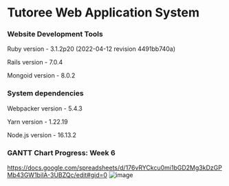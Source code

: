 # Tutoree Web Application System

### Website Development Tools

Ruby version - 3.1.2p20 (2022-04-12 revision 4491bb740a)

Rails version - 7.0.4

Mongoid version - 8.0.2


### System dependencies

Webpacker version - 5.4.3

Yarn version - 1.22.19

Node.js version - 16.13.2

### GANTT Chart Progress: Week 6
https://docs.google.com/spreadsheets/d/176vRYCkcu0mi1bGD2Mg3kDzGPMb43GW1biIA-3UBZQc/edit#gid=0
![image](https://user-images.githubusercontent.com/57649092/201532678-62c070ab-5cf9-4678-9281-bbdd2eb0e185.png)

